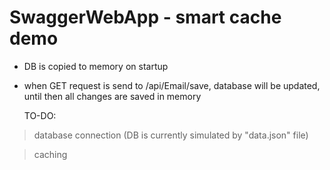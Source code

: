 # SwaggerWebApp - smart cache demo

- DB is copied to memory on startup
- when GET request is send to /api/Email/save, database will be updated, until then all changes are saved in memory 

  TO-DO:
> database connection (DB is currently simulated by "data.json" file)

> caching
